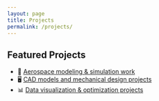 ```yaml
---
layout: page
title: Projects
permalink: /projects/
---
```


## Featured Projects
- 🚀 [Aerospace modeling & simulation work](https://github.com/yourusername/aerospace-sim)  
- 🖥️ [CAD models and mechanical design projects](https://github.com/yourusername/cad-models)  
- 📊 [Data visualization & optimization projects](https://github.com/yourusername/data-viz)  

